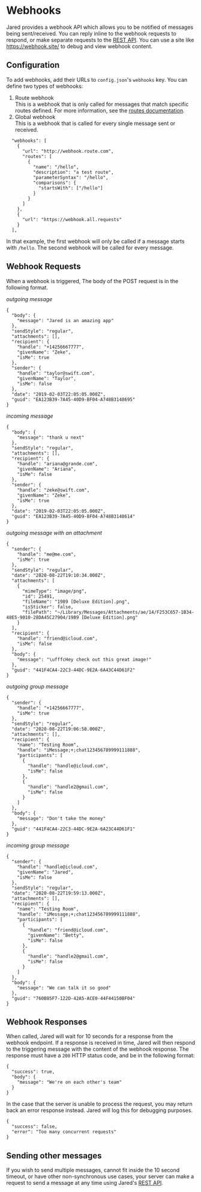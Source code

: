 # Webhooks

Jared provides a webhook API which allows you to be notified of messages being sent/received. You can reply inline to the webhook requests to respond, or make separate requests to the [REST API](restapi.md). You can use a site like https://webhook.site/ to debug and view webhook content.

## Configuration
To add webhooks, add their URLs to `config.json`'s `webhooks` key. You can define two types of webhooks:
1. Route webhook  
This is a webhook that is only called for messages that match specific routes defined. For more information, see the [routes documentation](routes.md).
2. Global webhook  
This is a webhook that is called for every single message sent or received.

```
  "webhooks": [
    {
      "url": "http://webhook.route.com",
      "routes": [
        {
          "name": "/hello",
          "description": "a test route",
          "parameterSyntax": "/hello",
          "comparisons": {
            "startsWith": ["/hello"]
          }
        }
      ]
    },
    {
      "url": "https://webhook.all.requests"
    }
  ],
```

In that example, the first webhook will only be called if a message starts with `/hello`. The second webhook will be called for every message.

## Webhook Requests

When a webhook is triggered, The body of the POST request is in the following format.

*outgoing message*
```
{
  "body": {
    "message": "Jared is an amazing app"
  },
  "sendStyle": "regular",
  "attachments": [],
  "recipient": {
    "handle": "+14256667777",
    "givenName": "Zeke",
    "isMe": true
  },
  "sender": {
    "handle": "taylor@swift.com",
    "givenName": "Taylor",
    "isMe": false
  },
  "date": "2019-02-03T22:05:05.000Z",
  "guid": "EA123B39-7A45-40D9-BF04-A748B3148695"
}
```

*incoming message*
```
{
  "body": {
    "message": "thank u next"
  },
  "sendStyle": "regular",
  "attachments": [],
  "recipient": {
    "handle": "ariana@grande.com",
    "givenName": "Ariana",
    "isMe": false
  },
  "sender": {
    "handle": "zeke@swift.com",
    "givenName": "Zeke",
    "isMe": true
  },
  "date": "2019-02-03T22:05:05.000Z",
  "guid": "EA123B39-7A45-40D9-BF04-A748B3148614"
}
```

*outgoing message with an attachment*
```
{
  "sender": {
    "handle": "me@me.com",
    "isMe": true
  },
  "sendStyle": "regular",
  "date": "2020-08-22T19:10:34.000Z",
  "attachments": [
    {
      "mimeType": "image/png",
      "id": 25491,
      "fileName": "1989 [Deluxe Edition].png",
      "isSticker": false,
      "filePath": "~/Library/Messages/Attachments/ae/14/F253C657-1B34-48E5-9010-28DA45C27904/1989 [Deluxe Edition].png"
    }
  ],
  "recipient": {
    "handle": "friend@icloud.com",
    "isMe": false
  },
  "body": {
    "message": "\ufffcHey check out this great image!"
  },
  "guid": "441F4CA4-22C3-44DC-9E2A-6A43C44D61F2"
}
```

*outgoing group message*
```
{
  "sender": {
    "handle": "+14256667777",
    "isMe": true
  },
  "sendStyle": "regular",
  "date": "2020-08-22T19:06:58.000Z",
  "attachments": [],
  "recipient": {
    "name": "Testing Room",
    "handle": "iMessage;+;chat123456789999111888",
    "participants": [
      {
        "handle": "handle@icloud.com",
        "isMe": false
      },
      {
        "handle": "handle2@gmail.com",
        "isMe": false
      }
    ]
  },
  "body": {
    "message": "Don't take the money"
  },
  "guid": "441F4CA4-22C3-44DC-9E2A-6A23C44D61F1"
}
```

*incoming group message*
```
{
  "sender": {
    "handle": "handle@icloud.com",
    "givenName": "Jared",
    "isMe": false
  },
  "sendStyle": "regular",
  "date": "2020-08-22T19:59:13.000Z",
  "attachments": [],
  "recipient": {
    "name": "Testing Room",
    "handle": "iMessage;+;chat123456789999111888",
    "participants": [
      {
        "handle": "friend@icloud.com",
        "givenName": "Betty",
        "isMe": false
      },
      {
        "handle": "handle2@gmail.com",
        "isMe": false
      }
    ]
  },
  "body": {
    "message": "We can talk it so good"
  },
  "guid": "760B85F7-122D-42A5-ACE0-44F44150BF04"
}
```

## Webhook Responses
When called, Jared will wait for 10 seconds for a response from the webhook endpoint. If a response is received in time, Jared will then respond to the triggering message with the content of the webhook response. The response must have a `200` HTTP status code, and be in the following format:
```
{
  "success": true,
  "body": { 
    "message": "We're on each other's team" 
  }
}
```

In the case that the server is unable to process the request, you may return back an error response instead. Jared will log this for debugging purposes.
```
{
  "success": false,
  "error": "Too many concurrent requests"
}
```

## Sending other messages
If you wish to send multiple messages, cannot fit inside the 10 second timeout, or have other non-synchronous use cases, your server can make a request to send a message at any time using Jared's [REST API](restapi.md).

